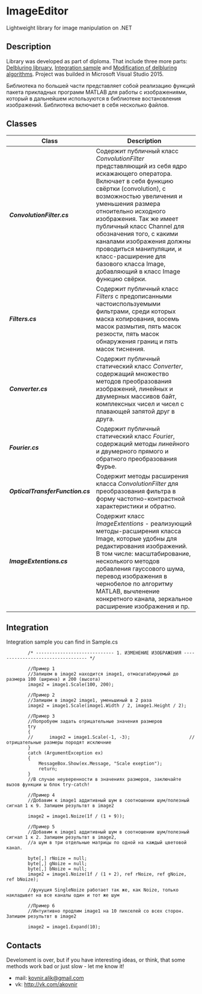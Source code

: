 # ImageEditor
Lightweight library for image manipulation on .NET

## Description

Library was developed as part of diploma. That include three more parts:
[Delbluring libruary](github.com/xsimbvx/ImageRecovery), [Integration sample](github.com/xsimbvx/IRIntegration) and [Modification of delbluring algorithms](github.com/xsimbvx/DeblurModification).
Project was builded in Microsoft Visual Studio 2015.

Библиотека по большей части представляет собой реализацию функций пакета прикладных программ MATLAB для работы с изображениями, который в дальнейшем используются в библиотеке востановления изображений. Библиотека включает в себя несколько файлов.


## Classes

Class | Description
------------ | -------------
***ConvolutionFilter.cs*** | Содержит публичный класс *ConvolutionFilter* представляющий из себя ядро искажающего оператора. Включает в себя функцию свёртки (convolution), с возможностью увеличения и уменьшения размера отноительно исходного изображения. Так же имеет публичный класс Channel для обозначения того, с какими каналами изображения должны проводиться манипуляции, и класс-расширение для базового класса Image, добавляющий в класс Image функцию свёрки.
***Filters.cs*** | Содержит публичный класс *Filters* с предописанными частоиспользуемыми фильтрами, среди которых маска копирования, восемь масок размытия, пять масок резкости, пять масок обнаружения границ и пять масок тиснения.
***Converter.cs*** | Содержит публичный статический класс *Converter*, содержащий множество методов преобразования изображений, линейных и двумерных массивов байт, комплексных чисел и чисел с плавающей запятой друг в друга.
***Fourier.cs*** | Содержит публичный статический класс *Fourier*, содержаций методы линейного и двумерного прямого и обратного преобразования Фурье. 
***OpticalTransferFunction.cs*** | Содержит методы расширения класса *ConvolutionFilter* для преобразования фильтра в форму частотно-контрастной характеристики и обратно.
***ImageExtentions.cs*** | Содержит класс *ImageExtentions* - реализующий методы-расширения класса Image, которые удобны для редактирования изображений. В том числе: масштабирование, несколького методов добавления гауссового шума, перевод изображения в чернобелое по алгоритму MATLAB, вычленение конкретного канала, зеркальное расширение изображения и пр.


## Integration

Integration sample you can find in Sample.cs

```сs
        /* ----------------------------- 1. ИЗМЕНЕНИЕ ИЗОБРАЖЕНИЯ ---------------------------------- */

        //Пример 1
        //Запишем в image2 находится image1, отмасштабируемый до размера 100 (ширина) и 200 (высота)
        image2 = image1.Scale(100, 200);

        //Пример 2
        //Запишем в image2 image1, уменьшиный в 2 раза
        image2 = image1.Scale(image1.Width / 2, image1.Height / 2);

        //Пример 3
        //Попробуем задать отрицательные значения размеров
        try
        {
        //      image2 = image1.Scale(-1, -3);                      //отрицательные размеры породят исключние
        }
        catch (ArgumentException ex)
        {
            MessageBox.Show(ex.Message, "Scale exeption");
            return;
        }
        //В случае неуверенности в значениях размеров, заключайте вызов функции ы блок try-catch!

        //Пример 4
        //Добавим к image1 аддитивный шум в соотношении шум/полезный сигнал 1 к 9. Запишем результвт в image2

        image2 = image1.Noize(1f / (1 + 9));

        //Пример 5
        //Добавим к image1 аддитивный шум в соотношении шум/полезный сигнал 1 к 2. Запишем результвт в image2,
        //а шум в три отдельные матрицы по одной на каждый цветовой канал.

        byte[,] rNoize = null;
        byte[,] gNoize = null;
        byte[,] bNoize = null;
        image2 = image1.Noize(1f / (1 + 2), ref rNoize, ref gNoize, ref bNoize);

        //фунуция SingleNoize работает так же, как Noize, только накладывет на все каналы один и тот же шум

        //Пример 6
        //Интуитивно продлим image1 на 10 пикселей со всех сторон. Запишем результвт в image2

        image2 = image1.Expand(10);

```



## Contacts

Develoment is over, but if you have interesting ideas, or think, that some methods work bad or just slow - let me know it!

* mail: kovnir.alik@gmail.com
* vk: http://vk.com/akovnir
